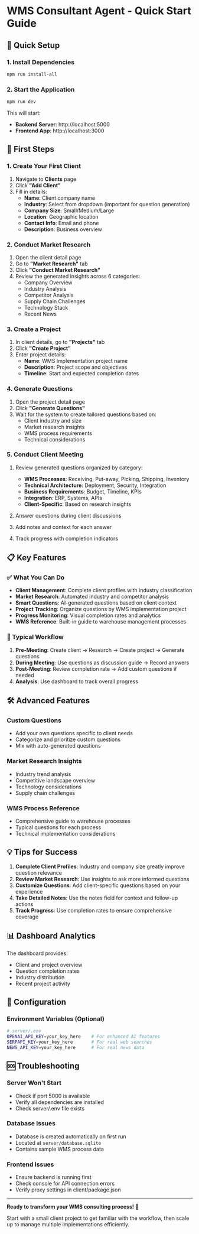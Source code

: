# WMS Consultant Agent - Quick Start Guide

## 🚀 Quick Setup

### 1. Install Dependencies
```bash
npm run install-all
```

### 2. Start the Application
```bash
npm run dev
```

This will start:
- **Backend Server**: http://localhost:5000
- **Frontend App**: http://localhost:3000

## 🎯 First Steps

### 1. Create Your First Client
1. Navigate to **Clients** page
2. Click **"Add Client"**
3. Fill in details:
   - **Name**: Client company name
   - **Industry**: Select from dropdown (important for question generation)
   - **Company Size**: Small/Medium/Large
   - **Location**: Geographic location
   - **Contact Info**: Email and phone
   - **Description**: Business overview

### 2. Conduct Market Research
1. Open the client detail page
2. Go to **"Market Research"** tab
3. Click **"Conduct Market Research"**
4. Review the generated insights across 6 categories:
   - Company Overview
   - Industry Analysis
   - Competitor Analysis
   - Supply Chain Challenges
   - Technology Stack
   - Recent News

### 3. Create a Project
1. In client details, go to **"Projects"** tab
2. Click **"Create Project"**
3. Enter project details:
   - **Name**: WMS Implementation project name
   - **Description**: Project scope and objectives
   - **Timeline**: Start and expected completion dates

### 4. Generate Questions
1. Open the project detail page
2. Click **"Generate Questions"**
3. Wait for the system to create tailored questions based on:
   - Client industry and size
   - Market research insights
   - WMS process requirements
   - Technical considerations

### 5. Conduct Client Meeting
1. Review generated questions organized by category:
   - **WMS Processes**: Receiving, Put-away, Picking, Shipping, Inventory
   - **Technical Architecture**: Deployment, Security, Integration
   - **Business Requirements**: Budget, Timeline, KPIs
   - **Integration**: ERP, Systems, APIs
   - **Client-Specific**: Based on research insights

2. Answer questions during client discussions
3. Add notes and context for each answer
4. Track progress with completion indicators

## 📋 Key Features

### ✅ What You Can Do

- **Client Management**: Complete client profiles with industry classification
- **Market Research**: Automated industry and competitor analysis
- **Smart Questions**: AI-generated questions based on client context
- **Project Tracking**: Organize questions by WMS implementation project
- **Progress Monitoring**: Visual completion rates and analytics
- **WMS Reference**: Built-in guide to warehouse management processes

### 🔄 Typical Workflow

1. **Pre-Meeting**: Create client → Research → Create project → Generate questions
2. **During Meeting**: Use questions as discussion guide → Record answers
3. **Post-Meeting**: Review completion rate → Add custom questions if needed
4. **Analysis**: Use dashboard to track overall progress

## 🛠️ Advanced Features

### Custom Questions
- Add your own questions specific to client needs
- Categorize and prioritize custom questions
- Mix with auto-generated questions

### Market Research Insights
- Industry trend analysis
- Competitive landscape overview
- Technology considerations
- Supply chain challenges

### WMS Process Reference
- Comprehensive guide to warehouse processes
- Typical questions for each process
- Technical implementation considerations

## 💡 Tips for Success

1. **Complete Client Profiles**: Industry and company size greatly improve question relevance
2. **Review Market Research**: Use insights to ask more informed questions
3. **Customize Questions**: Add client-specific questions based on your experience
4. **Take Detailed Notes**: Use the notes field for context and follow-up actions
5. **Track Progress**: Use completion rates to ensure comprehensive coverage

## 📊 Dashboard Analytics

The dashboard provides:
- Client and project overview
- Question completion rates
- Industry distribution
- Recent project activity

## 🔧 Configuration

### Environment Variables (Optional)
```bash
# server/.env
OPENAI_API_KEY=your_key_here    # For enhanced AI features
SERPAPI_KEY=your_key_here       # For real web searches
NEWS_API_KEY=your_key_here      # For real news data
```

## 🆘 Troubleshooting

### Server Won't Start
- Check if port 5000 is available
- Verify all dependencies are installed
- Check server/.env file exists

### Database Issues
- Database is created automatically on first run
- Located at `server/database.sqlite`
- Contains sample WMS process data

### Frontend Issues
- Ensure backend is running first
- Check console for API connection errors
- Verify proxy settings in client/package.json

---

**Ready to transform your WMS consulting process!** 🚀

Start with a small client project to get familiar with the workflow, then scale up to manage multiple implementations efficiently.